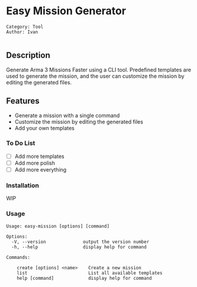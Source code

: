 # Easy Mission Generator

```
Category: Tool
Author: Ivan
```

<image here>

## Description

Generate Arma 3 Missions Faster using a CLI tool. Predefined templates are used to generate the mission, and the user can customize the mission by editing the generated files.

## Features

- Generate a mission with a single command
- Customize the mission by editing the generated files
- Add your own templates

### To Do List

- [ ] Add more templates
- [ ] Add more polish
- [ ] Add more everything

### Installation

WIP

### Usage

```
Usage: easy-mission [options] [command]

Options:
  -V, --version              output the version number
  -h, --help                 display help for command

Commands:

    create [options] <name>    Create a new mission
    list                       List all available templates
    help [command]             display help for command
```

